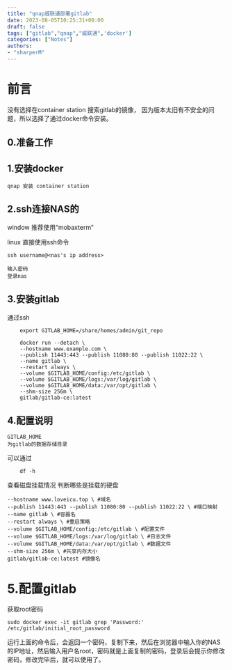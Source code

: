 ```yaml
---
title: "qnap威联通部署gitlab"
date: 2023-08-05T10:25:31+08:00
draft: false
tags: ["gitlab","qnap","威联通",'docker']
categories: ["Notes"]
authors:
- "sharperM"
---
```

# 前言

没有选择在container station 搜索gitlab的镜像，
因为版本太旧有不安全的问题，所以选择了通过docker命令安装。

## 0.准备工作


## 1.安装docker
    qnap 安装 container station

## 2.ssh连接NAS的
window 推荐使用“mobaxterm”

linux 直接使用ssh命令

    ssh username@<nas's ip address>

    输入密码
    登录nas
## 3.安装gitlab
通过ssh
```shell
    export GITLAB_HOME=/share/homes/admin/git_repo

    docker run --detach \
    --hostname www.example.com \
    --publish 11443:443 --publish 11080:80 --publish 11022:22 \
    --name gitlab \
    --restart always \
    --volume $GITLAB_HOME/config:/etc/gitlab \
    --volume $GITLAB_HOME/logs:/var/log/gitlab \
    --volume $GITLAB_HOME/data:/var/opt/gitlab \
    --shm-size 256m \
    gitlab/gitlab-ce:latest
```

## 4.配置说明

    GITLAB_HOME 
    为gitlab的数据存储目录

可以通过
``` shell
    df -h
``` 
查看磁盘挂载情况
    判断哪些是挂载的硬盘

    --hostname www.loveicu.top \ #域名
    --publish 11443:443 --publish 11080:80 --publish 11022:22 \ #端口映射
    --name gitlab \ #容器名
    --restart always \ #重启策略
    --volume $GITLAB_HOME/config:/etc/gitlab \ #配置文件
    --volume $GITLAB_HOME/logs:/var/log/gitlab \ #日志文件
    --volume $GITLAB_HOME/data:/var/opt/gitlab \ #数据文件
    --shm-size 256m \ #共享内存大小
    gitlab/gitlab-ce:latest #镜像名

# 5.配置gitlab

获取root密码
```shell
sudo docker exec -it gitlab grep 'Password:' /etc/gitlab/initial_root_password

```
运行上面的命令后，会返回一个密码，复制下来，然后在浏览器中输入你的NAS的IP地址，然后输入用户名root，密码就是上面复制的密码，登录后会提示你修改密码，修改完毕后，就可以使用了。



